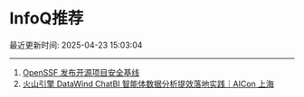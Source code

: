 # InfoQ推荐

最近更新时间: 2025-04-23 15:03:04

--- 
1. [OpenSSF 发布开源项目安全基线](https://www.infoq.cn/article/JeiepCss029JiK27UPTd) 
2. [火山引擎 DataWind ChatBI 智能体数据分析提效落地实践｜AICon 上海](https://www.infoq.cn/article/OX1zISiyKchA1kDHadPL) 
